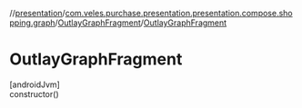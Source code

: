 //[presentation](../../../index.md)/[com.veles.purchase.presentation.presentation.compose.shopping.graph](../index.md)/[OutlayGraphFragment](index.md)/[OutlayGraphFragment](-outlay-graph-fragment.md)

# OutlayGraphFragment

[androidJvm]\
constructor()
